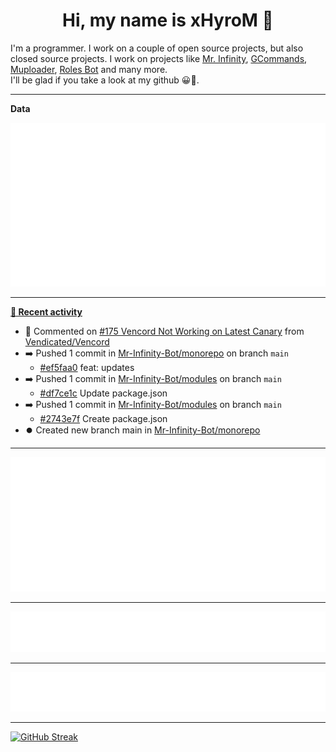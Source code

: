 <p align="center">
    <!-- <img src="https://avatars.githubusercontent.com/u/56601352" width="192" alt="hyro's pfp" /> -->
    <h1 align="center">Hi, my name is xHyroM 👋</h1>
</p>

I'm a programmer. I work on a couple of open source projects, but also closed source projects. I work on projects like [Mr. Infinity](https://discord.com/oauth2/authorize?client_id=720321585625694239&scope=bot%20applications.commands&permissions=8&redirect_uri=https://blobs.gq/imanager&prompt=consent&response_type=code), [GCommands](https://github.com/Garlic-Team/GCommands), [Muploader](https://github.com/xHyroM/Muploader), [Roles Bot](https://github.com/xHyroM/roles-bot) and many more.  
I'll be glad if you take a look at my github 😀👀.

___
**Data**

<img src="https://github.com/xHyroM/xHyroM/blob/master/.cache/base.svg">

___

**[📰 Recent activity](https://github.com/xHyroM)**
* 💬 Commented on [#175 Vencord Not Working on Latest Canary](https://github.com/Vendicated/Vencord/issues/175) from [Vendicated/Vencord](https://github.com/Vendicated/Vencord)
* ➡️ Pushed 1 commit in [Mr-Infinity-Bot/monorepo](https://github.com/Mr-Infinity-Bot/monorepo) on branch `main`
  * [#ef5faa0](https://github.com/Mr-Infinity-Bot/monorepo/commit/ef5faa0) feat: updates
* ➡️ Pushed 1 commit in [Mr-Infinity-Bot/modules](https://github.com/Mr-Infinity-Bot/modules) on branch `main`
  * [#df7ce1c](https://github.com/Mr-Infinity-Bot/modules/commit/df7ce1c) Update package.json
* ➡️ Pushed 1 commit in [Mr-Infinity-Bot/modules](https://github.com/Mr-Infinity-Bot/modules) on branch `main`
  * [#2743e7f](https://github.com/Mr-Infinity-Bot/modules/commit/2743e7f) Create package.json
* ⏺️ Created new branch main in [Mr-Infinity-Bot/monorepo](https://github.com/Mr-Infinity-Bot/monorepo)


___

<img src="https://github.com/xHyroM/xHyroM/blob/master/.cache/isocalendar.svg">

___

<img src="https://github.com/xHyroM/xHyroM/blob/master/.cache/languages.svg">

___

<img src="https://github.com/xHyroM/xHyroM/blob/master/.cache/achievements.svg">

___

[![GitHub Streak](https://github-readme-streak-stats.herokuapp.com?user=xHyroM&theme=dark&hide_border=true&date_format=M%20j%5B%2C%20Y%5D)](https://git.io/streak-stats)
